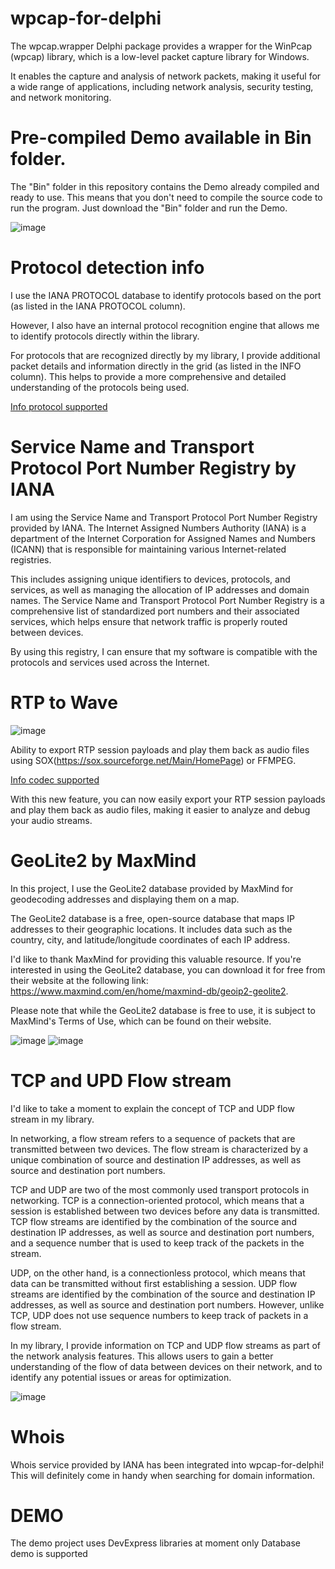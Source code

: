 # wpcap-for-delphi
The wpcap.wrapper Delphi package provides a wrapper for the WinPcap (wpcap) library, which is a low-level packet capture library for Windows.

It enables the capture and analysis of network packets, making it useful for a wide range of applications, including network analysis, security testing, and network monitoring.

# Pre-compiled Demo available in Bin folder.

The "Bin" folder in this repository contains the Demo already compiled and ready to use. This means that you don't need to compile the source code to run the program. Just download the "Bin" folder and run the Demo.

![image](https://user-images.githubusercontent.com/11525545/228578940-4be9a840-eb49-43f7-9077-d6d0cc3f18e1.png)

# Protocol detection info

I use the IANA PROTOCOL database to identify protocols based on the port (as listed in the IANA PROTOCOL column). 

However, I also have an internal protocol recognition engine that allows me to identify protocols directly within the library.

For protocols that are recognized directly by my library, I provide additional packet details and information directly in the grid (as listed in the INFO column). This helps to provide a more comprehensive and detailed understanding of the protocols being used.

[Info protocol supported](https://github.com/amancini/wpcap-for-delphi/wiki/Table-protocol-supported)

# Service Name and Transport Protocol Port Number Registry by IANA 

I am using the Service Name and Transport Protocol Port Number Registry provided by IANA. 
The Internet Assigned Numbers Authority (IANA) is a department of the Internet Corporation for Assigned Names and Numbers (ICANN) that is responsible for maintaining various Internet-related registries. 

This includes assigning unique identifiers to devices, protocols, and services, as well as managing the allocation of IP addresses and domain names. 
The Service Name and Transport Protocol Port Number Registry is a comprehensive list of standardized port numbers and their associated services, which helps ensure that network traffic is properly routed between devices. 

By using this registry, I can ensure that my software is compatible with the protocols and services used across the Internet.

# RTP to Wave

![image](https://user-images.githubusercontent.com/11525545/231596717-2e590617-2bb1-41d7-8346-1bfd0fd1a04e.png)


Ability to export RTP session payloads and play them back as audio files using SOX(https://sox.sourceforge.net/Main/HomePage) or FFMPEG.

[Info codec supported](https://github.com/amancini/wpcap-for-delphi/wiki/RTP-table-codec-supported)

With this new feature, you can now easily export your RTP session payloads and play them back as audio files, making it easier to analyze and debug your audio streams.

# GeoLite2 by MaxMind
In this project, I use the GeoLite2 database provided by MaxMind for geodecoding addresses and displaying them on a map. 

The GeoLite2 database is a free, open-source database that maps IP addresses to their geographic locations. It includes data such as the country, city, and latitude/longitude coordinates of each IP address.

I'd like to thank MaxMind for providing this valuable resource. If you're interested in using the GeoLite2 database, you can download it for free from their website at the following link: https://www.maxmind.com/en/home/maxmind-db/geoip2-geolite2.

Please note that while the GeoLite2 database is free to use, it is subject to MaxMind's Terms of Use, which can be found on their website.

   ![image](https://user-images.githubusercontent.com/11525545/222990137-523eca8a-9a36-4b2e-9185-5d0ee95b5faf.png)
![image](https://user-images.githubusercontent.com/11525545/222990179-f5e0688e-6f10-40d6-90f2-073040547694.png)

# TCP and UPD Flow stream

I'd like to take a moment to explain the concept of TCP and UDP flow stream in my library.

In networking, a flow stream refers to a sequence of packets that are transmitted between two devices. The flow stream is characterized by a unique combination of source and destination IP addresses, as well as source and destination port numbers.

TCP and UDP are two of the most commonly used transport protocols in networking. TCP is a connection-oriented protocol, which means that a session is established between two devices before any data is transmitted. TCP flow streams are identified by the combination of the source and destination IP addresses, as well as source and destination port numbers, and a sequence number that is used to keep track of the packets in the stream.

UDP, on the other hand, is a connectionless protocol, which means that data can be transmitted without first establishing a session. UDP flow streams are identified by the combination of the source and destination IP addresses, as well as source and destination port numbers. However, unlike TCP, UDP does not use sequence numbers to keep track of packets in a flow stream.

In my library, I provide information on TCP and UDP flow streams as part of the network analysis features. This allows users to gain a better understanding of the flow of data between devices on their network, and to identify any potential issues or areas for optimization.

![image](https://user-images.githubusercontent.com/11525545/223887025-799aa3c9-8dc3-463c-9364-8cc118554e76.png)

# Whois

Whois service provided by IANA has been integrated into wpcap-for-delphi! This will definitely come in handy when searching for domain information.

# DEMO

The demo project uses DevExpress libraries at moment only Database demo is supported
